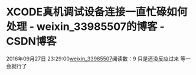 # XCODE真机调试设备连接一直忙碌如何处理 - weixin_33985507的博客 - CSDN博客
2016年09月27日 23:29:00[weixin_33985507](https://me.csdn.net/weixin_33985507)阅读数：9
只是还没反应过来 等一会就行了

